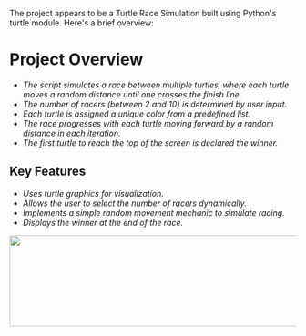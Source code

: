 The project appears to be a Turtle Race Simulation built using Python's turtle module. Here's a brief overview:

# Project Overview
- *The script simulates a race between multiple turtles, where each turtle moves a random distance until one crosses the finish line.*
- *The number of racers (between 2 and 10) is determined by user input.*</br>
- *Each turtle is assigned a unique color from a predefined list.*</br>
- *The race progresses with each turtle moving forward by a random distance in each iteration.*</br>
- *The first turtle to reach the top of the screen is declared the winner.*</br>
## Key Features
- *Uses turtle graphics for visualization.*</br>
- *Allows the user to select the number of racers dynamically.*</br>
- *Implements a simple random movement mechanic to simulate racing.*</br>
- *Displays the winner at the end of the race.*</br>

<img align="center" width="850" height="160" src="https://github.com/Shihab27/Turtle_Racing_Game">
